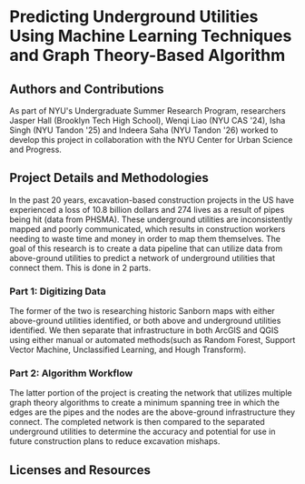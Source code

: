 # Predicting Underground Utilities Using Machine Learning Techniques and Graph Theory-Based Algorithm 

## Authors and Contributions 


As part of NYU's Undergraduate Summer Research Program, researchers Jasper Hall (Brooklyn Tech High School), Wenqi Liao (NYU CAS '24), Isha Singh (NYU Tandon '25) and Indeera Saha (NYU Tandon '26) worked to develop this project in collaboration with the NYU Center for Urban Science and Progress. 

## Project Details and Methodologies 

In the past 20 years, excavation-based construction projects in the US have experienced a loss of 10.8 billion dollars and 274 lives as a result of pipes being hit (data from PHSMA). These underground utilities are inconsistently mapped and poorly communicated, which results in construction workers needing to waste time and money in order to map them themselves. The goal of this research is to create a data pipeline that can utilize data from above-ground utilities to predict a network of underground utilities that connect them. This is done in 2 parts.

### Part 1: Digitizing Data 

The former of the two is researching historic Sanborn maps with either above-ground utilities identified, or both above and underground utilities identified. We then separate that infrastructure in both ArcGIS and QGIS using either manual or automated methods(such as Random Forest, Support Vector Machine, Unclassified Learning, and Hough Transform).

### Part 2: Algorithm Workflow 

The latter portion of the project is creating the network that utilizes multiple graph theory algorithms to create a minimum spanning tree in which the edges are the pipes and the nodes are the above-ground infrastructure they connect. The completed network is then compared to the separated underground utilities to determine the accuracy and potential for use in future construction plans to reduce excavation mishaps.

## Licenses and Resources 



